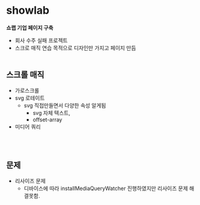 # showlab

__쇼랩 기업 페이지 구축__
- 회사 수주 실패 프로젝트
- 스크로 매직 연습 목적으로 디자인만 가지고 페이지 만듬
<br><br>


## 스크롤 매직
- 가로스크롤 
- svg 로테이트 
  - svg 직접만들면서 다양한 속성 알게됨
    - svg 자체 텍스트, 
    - offset-array
- 미디어 쿼리 


<br><br>

## 문제
- 리사이즈 문제 
  - 디바이스에 따라 installMediaQueryWatcher  진행하였지만 리사이즈 문제 해결못함.
